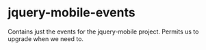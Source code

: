 # jquery-mobile-events
Contains just the events for the jquery-mobile project. Permits us to upgrade when we need to.
